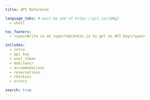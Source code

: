 ```yaml
---
title: API Reference

language_tabs: # must be one of https://git.io/vQNgJ
  - shell

toc_footers:
  - <span>Write us at soporte@chekin.io to get an API Key</span>

includes:
  - intro
  - api_key
  - user_token
  - mobileocr
  - accommodations
  - reservations
  - checkins
  - errors

search: true
---
```

